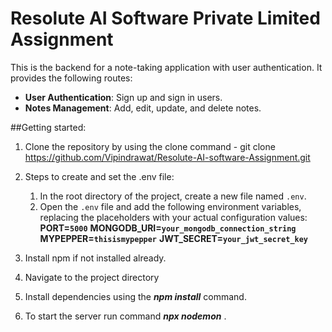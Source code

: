 # Resolute AI Software Private Limited Assignment
This is the backend for a note-taking application with user authentication. It provides the following routes:

- **User Authentication**: Sign up and sign in users.
- **Notes Management**: Add, edit, update, and delete notes.

##Getting started:
1) Clone the repository by using the clone command - git clone https://github.com/Vipindrawat/Resolute-AI-software-Assignment.git
2) Steps to create and set the .env file:
    1) In the root directory of the project, create a new file named `.env`.
    2) Open the `.env` file and add the following environment variables, replacing the placeholders with your actual configuration values:
     **PORT=`5000`**
**MONGODB_URI=`your_mongodb_connection_string`**
**MYPEPPER=`thisismypepper`**
**JWT_SECRET=`your_jwt_secret_key`**


3) Install npm if not installed already.
4) Navigate to the project directory
5) Install dependencies using the ***npm install*** command.
6) To start the server run command ***npx nodemon*** .